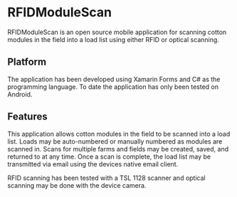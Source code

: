 # RFIDModuleScan
RFIDModuleScan is an open source mobile application for scanning cotton modules in the field into a load list using either RFID or optical scanning.

## Platform
The application has been developed using Xamarin Forms and C# as the programming language.  To date the application has only been tested on Android.  

## Features
This application allows cotton modules in the field to be scanned into a load list.   Loads may be auto-numbered or manually numbered as modules are scanned in.  Scans for multiple farms and fields may be created, saved, and returned to at any time.  Once a scan is complete, the load list may be transmitted via email using the devices native email client.  

RFID scanning has been tested with a TSL 1128 scanner and optical scanning may be done with the device camera.
